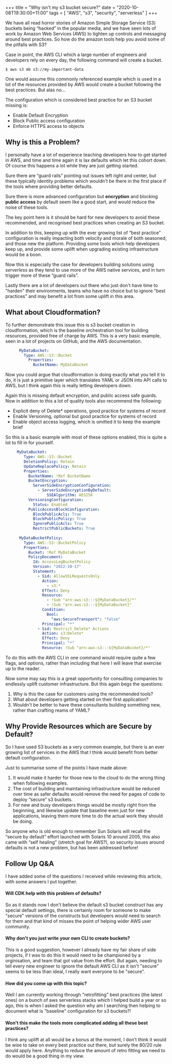 +++
title = "Why isn't my s3 bucket secure?"
date = "2020-10-08T19:30:00+11:00"
tags = [ "AWS", "s3", "security", "serverless" ]
+++

We have all read horror stories of Amazon Simple Storage Service (S3) buckets being “hacked” in the popular media, and we have seen lots of work by Amazon Web Services (AWS) to tighten up controls and messaging around best practices. So how do the amazon tools help you avoid some of the pitfalls with S3?

Case in point, the AWS CLI which a large number of engineers and developers rely on every day, the following command will create a bucket.

```
$ aws s3 mb s3://my-important-data
```

One would assume this commonly referenced example which is used in a lot of the resources provided by AWS would create a bucket following the best practices. But alas no…

The configuration which is considered best practice for an S3 bucket missing is:

- Enable Default Encryption
- Block Public access configuration
- Enforce HTTPS access to objects

## Why is this a Problem?

I personally have a lot of experience teaching developers how to get started in AWS, and time and time again it is lax defaults which let this cohort down. Of course this happens a lot while they are just getting started.

Sure there are “guard rails” pointing out issues left right and center, but these typically identity problems which wouldn't be there in the first place if the tools where providing better defaults.

Sure there is more advanced configuration but **encryption** and blocking **public access** by default seem like a good start, and would reduce the noise of these tools.

The key point here is it should be hard for new developers to avoid these recommended, and recognised best practices when creating an S3 bucket.

In addition to this, keeping up with the ever growing list of “best practice” configuration is really impacting both velocity and morale of both seasoned, and those new the platform. Providing some tools which help developers keep up, and provide some uplift when upgrading existing infrastructure would be a boon.

Now this is especially the case for developers building solutions using *serverless* as they tend to use more of the AWS native services, and in turn trigger more of these “guard rails”.

Lastly there are a lot of developers out there who just don't have time to "harden" their environments, teams who have no choice but to ignore "best practices" and may benefit a lot from some uplift in this area.

## What about Cloudformation?

To further demonstrate this issue this is s3 bucket creation in cloudformation, which is the baseline orchestration tool for building resources, provided free of charge by AWS.  This is a very basic example,  seen in a lot of projects on GitHub, and the AWS documentation. 

```yaml
      MyDataBucket:
        Type: AWS::S3::Bucket
          Properties:
            BucketName: MyDataBucket
```

Now you could argue that cloudformation is doing exactly what you tell it to do, it is just a primitive layer which translates YAML or JSON into API calls to AWS, but I think again this is really letting developers down.

Again this is missing default encryption, and public access safe guards. Now in addition to this a lot of quality tools also recommend the following:


- Explicit deny of Delete* operations, good practice for systems of record
- Enable Versioning, optional but good practice for systems of record
- Enable object access logging, which is omitted it to keep the example brief

So this is a basic example with most of these options enabled, this is quite a lot to fill in for yourself.

```yaml
     MyDataBucket:
        Type: AWS::S3::Bucket
        DeletionPolicy: Retain
        UpdateReplacePolicy: Retain
        Properties:
          BucketName: !Ref BucketName
          BucketEncryption:
            ServerSideEncryptionConfiguration:
              - ServerSideEncryptionByDefault:
                  SSEAlgorithm: AES256
          VersioningConfiguration:
            Status: Enabled
          PublicAccessBlockConfiguration:
            BlockPublicAcls: True
            BlockPublicPolicy: True
            IgnorePublicAcls: True
            RestrictPublicBuckets: True
    
      MyDataBucketPolicy:
        Type: AWS::S3::BucketPolicy
        Properties:
          Bucket: !Ref MyDataBucket
          PolicyDocument:
            Id: AccessLogBucketPolicy
            Version: "2012-10-17"
            Statement:
              - Sid: AllowSSLRequestsOnly
                Action:
                  - s3:*
                Effect: Deny
                Resource:
                  - !Sub "arn:aws:s3:::${MyDataBucket}/*"
                  - !Sub "arn:aws:s3:::${MyDataBucket}"
                Condition:
                  Bool:
                    "aws:SecureTransport": "false"
                Principal: "*"
              - Sid: Restrict Delete* Actions
                Action: s3:Delete*
                Effect: Deny
                Principal: "*"
                Resource: !Sub "arn:aws:s3:::${MyDataBucket}/*"
```

To do this with the AWS CLI in one command would require quite a few flags, and options, rather than including that here I will leave that exercise up to the reader.

Now some may say this is a great opportunity for consulting companies to endlessly uplift customer infrastructure. But this again begs the questions:

1. Why is this the case for customers using the recommended tools?
2. What about developers getting started on their first application?
3. Wouldn't be better to have these consultants building something new, rather than crafting reams of YAML?

## Why Provide Resources which are Secure by Default? 

So I have used S3 buckets as a very common example, but there is an ever growing list of services in the AWS that I think would benefit from better default configuration.

Just to summarise some of the points I have made above:

1. It would make it harder for those new to the cloud to do the wrong thing when following examples.
2. The cost of building and maintaining infrastructure would be reduced over time as safer defaults would remove the need for pages of code to deploy “secure” s3 buckets.
3. For new and busy developers things would be mostly right from the beginning, and likewise update that baseline even just for new applications, leaving them more time to do the actual work they should be doing.

So anyone who is old enough to remember Sun Solaris will recall the “secure by default” effort launched with Solaris 10 around 2005, this also came with “self healing” (stretch goal for AWS?), so security issues around defaults is not a new problem, but has been addressed before!

## Follow Up Q&A

I have added some of the questions I received while reviewing this article, with some answers I put together.

#### Will CDK help with this problem of defaults?

So as it stands now I don't believe the default s3 bucket construct has any special default settings, there is certainly room for someone to make "secure" versions of the constructs but developers would need to search for them and that kind of misses the point of helping wider AWS user community.

#### Why don't you just write your own CLI to create buckets?

This is a good suggestion, however I already have my fair share of side projects, if I was to do this it would need to be championed by a orginisation, and team that got value from the effort. But again, needing to tell every new engineer to ignore the default AWS CLI as it isn't "secure" seems to be less than ideal, I really want everyone to be "secure".

#### How did you come up with this topic?

Well I am currently working through "retrofitting" best practices (the latest ones) on a bunch of aws serverless stacks which I helped build a year or so ago, this is when I asked the question why am I searching then helping to document what is "baseline" configuration for s3 buckets?!

#### Won't this make the tools more complicated adding all these best practices?

I think any uplift at all would be a bonus at the moment, I don't think it would be wise to take on every best practice out there, but surely the 80/20 rule would apply here. Anything to reduce the amount of retro fitting we need to do would be a good thing in my view. 